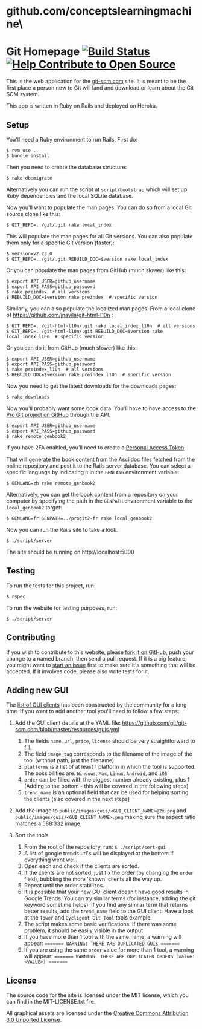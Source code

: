 # github.com/conceptslearningmachine\

# Git Homepage [![Build Status](https://travis-ci.org/git/git-scm.com.svg?branch=master)](https://travis-ci.org/git/git-scm.com) [![Help Contribute to Open Source](https://www.codetriage.com/git/git-scm.com/badges/users.svg)](https://www.codetriage.com/git/git-scm.com)

This is the web application for the [git-scm.com](https://git-scm.com) site.  It is meant to be the
first place a person new to Git will land and download or learn about the
Git SCM system.

This app is written in Ruby on Rails and deployed on Heroku.

## Setup

You'll need a Ruby environment to run Rails.  First do:

    $ rvm use .
    $ bundle install

Then you need to create the database structure:

    $ rake db:migrate

Alternatively you can run the script at `script/bootstrap` which will set up Ruby dependencies and the local SQLite database.

Now you'll want to populate the man pages.  You can do so from a local Git
source clone like this:

    $ GIT_REPO=../git/.git rake local_index

This will populate the man pages for all Git versions. You can also populate them only for a specific Git version (faster):

    $ version=v2.23.0
    $ GIT_REPO=../git/.git REBUILD_DOC=$version rake local_index

Or you can populate the man pages from GitHub (much slower) like this:

    $ export API_USER=github_username
    $ export API_PASS=github_password
    $ rake preindex  # all versions
    $ REBUILD_DOC=$version rake preindex  # specific version

Similarly, you can also populate the localized man pages. From a local clone of https://github.com/jnavila/git-html-l10n :

    $ GIT_REPO=../git-html-l10n/.git rake local_index_l10n  # all versions
    $ GIT_REPO=../git-html-l10n/.git REBUILD_DOC=$version rake local_index_l10n  # specific version

Or you can do it from GitHub (much slower) like this:

    $ export API_USER=github_username
    $ export API_PASS=github_password
    $ rake preindex_l10n  # all versions
    $ REBUILD_DOC=$version rake preindex_l10n  # specific version

Now you need to get the latest downloads for the downloads pages:

    $ rake downloads

Now you'll probably want some book data. You'll have
to have access to the [Pro Git project on GitHub](https://github.com/progit/progit2) through the API.

    $ export API_USER=github_username
    $ export API_PASS=github_password
    $ rake remote_genbook2

If you have 2FA enabled, you'll need to create a [Personal Access Token](https://help.github.com/articles/creating-an-access-token-for-command-line-use/).    

That will generate the book content from the Asciidoc files fetched from the online repository and post it to the Rails server database. You can select a specific language by indicating it in the `GENLANG` environment variable:

    $ GENLANG=zh rake remote_genbook2

Alternatively, you can get the book content from a repository on your computer by specifying the path in the `GENPATH` environment variable to the `local_genbook2` target:

    $ GENLANG=fr GENPATH=../progit2-fr rake local_genbook2

Now you can run the Rails site to take a look.

    $ ./script/server

The site should be running on http://localhost:5000


## Testing

To run the tests for this project, run:

    $ rspec

To run the website for testing purposes, run:

    $ ./script/server

## Contributing

If you wish to contribute to this website, please [fork it on GitHub](https://github.com/git/git-scm.com), push your
change to a named branch, then send a pull request. If it is a big feature,
you might want to [start an issue](https://github.com/git/git-scm.com/issues/new) first to make sure it's something that will
be accepted. If it involves code, please also write tests for it.

## Adding new GUI

The [list of GUI clients](https://git-scm.com/downloads/guis) has been constructed by the community for a long time. If you want to add another tool you'll need to follow a few steps:

1. Add the GUI client details at the YAML file: https://github.com/git/git-scm.com/blob/master/resources/guis.yml
    1. The fields `name`, `url`, `price`, `license` should be very straightforward to fill.
    2. The field `image_tag` corresponds to the filename of the image of the tool (without path, just the filename).
    3. `platforms` is a list of at least 1 platform in which the tool is supported. The possibilities are: `Windows`, `Mac`, `Linux`, `Android`, and `iOS`
    4. `order` can be filled with the biggest number already existing, plus 1 (Adding to the bottom - this will be covered in the following steps)
    5. `trend_name` is an optional field that can be used for helping sorting the clients (also covered in the next steps)

2. Add the image to `public/images/guis/<GUI_CLIENT_NAME>@2x.png` and `public/images/guis/<GUI_CLIENT_NAME>.png` making sure the aspect ratio matches a 588:332 image.

3. Sort the tools
    1. From the root of the repository, run: `$ ./script/sort-gui`
    2. A list of google trends url's will be displayed at the bottom if everything went well.
    3. Open each and check if the clients are sorted.
    4. If the clients are not sorted, just fix the order (by changing the `order` field), bubbling the more 'known' clients all the way up.
    5. Repeat until the order stabilizes.
    6. It is possible that your new GUI client doesn't have good results in Google Trends. You can try similar terms (for instance, adding the git keyword sometime helps). If you find any similar term that returns better results, add the `trend_name` field to the GUI client. Have a look at the `Tower` and `Cycligent Git Tool` tools example.
    7. The script makes some basic verifications. If there was some problem, it should be easily visible in the output
      1. If you have more than 1 tool with the same name, a warning will appear: `======= WARNING: THERE ARE DUPLICATED GUIS =======`
      2. If you are using the same `order` value for more than 1 tool, a warning will appear: `======= WARNING: THERE ARE DUPLICATED ORDERS (value: <VALUE>) =======`

## License

The source code for the site is licensed under the MIT license, which you can find in
the MIT-LICENSE.txt file.

All graphical assets are licensed under the
[Creative Commons Attribution 3.0 Unported License](https://creativecommons.org/licenses/by/3.0/).
